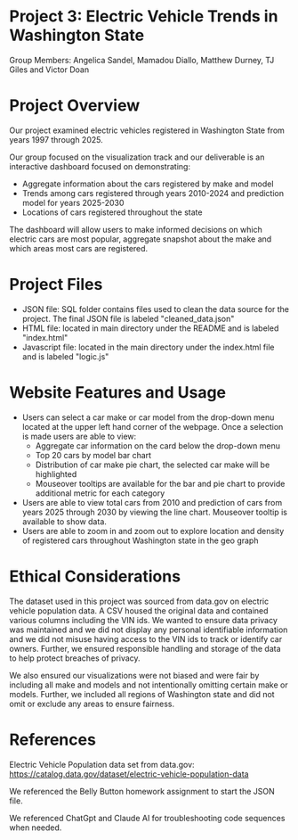 # Project 3: Electric Vehicle Trends in Washington State
Group Members: Angelica Sandel, Mamadou Diallo, Matthew Durney, TJ Giles and Victor Doan

# Project Overview
Our project examined electric vehicles registered in Washington State from years 1997 through 2025.

Our group focused on the visualization track and our deliverable is an interactive dashboard focused on demonstrating:
- Aggregate information about the cars registered by make and model
- Trends among cars registered through years 2010-2024 and prediction model for years 2025-2030
- Locations of cars registered throughout the state

The dashboard will allow users to make informed decisions on which electric cars are most popular, aggregate snapshot about the make and which areas most cars are registered.

# Project Files
- JSON file: SQL folder contains files used to clean the data source for the project. The final JSON file is labeled "cleaned_data.json"
- HTML file: located in main directory under the README and is labeled "index.html"
- Javascript file: located in the main directory under the index.html file and is labeled "logic.js"

# Website Features and Usage
- Users can select a car make or car model from the drop-down menu located at the upper left hand corner of the webpage. Once a selection is made users are able to view:
    - Aggregate car information  on the card below the drop-down menu
    - Top 20 cars by model bar chart
    - Distribution of car make pie chart, the selected car make will be highlighted
    - Mouseover tooltips are available for the bar and pie chart to provide additional metric for each category
- Users are able to view total cars from 2010 and prediction of cars from years 2025 through 2030 by viewing the line chart. Mouseover tooltip is available to show data.
- Users are able to zoom in and zoom out to explore location and density of registered cars throughout Washington state in the geo graph

# Ethical Considerations
The dataset used in this project was sourced from data.gov on electric vehicle population data. A CSV housed the original data and contained various columns including the VIN ids. We wanted to ensure data privacy was maintained and we did not display any personal identifiable information and we did not misuse having access to the VIN ids to track or identify car owners. Further, we ensured responsible handling and storage of the data to help protect breaches of privacy.

We also ensured our visualizations were not biased and were fair by including all make and models and not intentionally omitting  certain make or models. Further, we included all regions of Washington state and did not omit or exclude any areas to ensure fairness. 

# References
Electric Vehicle Population data set from data.gov: https://catalog.data.gov/dataset/electric-vehicle-population-data

We referenced the Belly Button homework assignment to start the JSON file.

We referenced ChatGpt and Claude AI for troubleshooting code sequences when needed.

